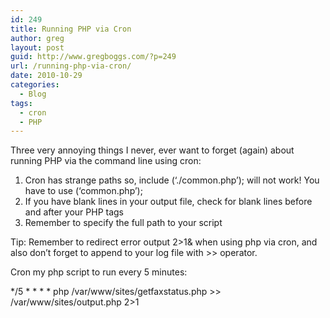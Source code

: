 ```yaml
---
id: 249
title: Running PHP via Cron
author: greg
layout: post
guid: http://www.gregboggs.com/?p=249
url: /running-php-via-cron/
date: 2010-10-29
categories:
  - Blog
tags:
  - cron
  - PHP
---
```

Three very annoying things I never, ever want to forget (again) about running PHP via the command line using cron:

  1. Cron has strange paths so, include (&#8216;./common.php&#8217;); will not work! You have to use (&#8216;common.php&#8217;);
  2. If you have blank lines in your output file, check for blank lines before and after your PHP tags
  3. Remember to specify the full path to your script

Tip: Remember to redirect error output 2>1& when using php via cron, and also don&#8217;t forget to append to your log file with >> operator.

Cron my php script to run every 5 minutes:

\*/5 \* \* \* * php /var/www/sites/getfaxstatus.php >> /var/www/sites/output.php 2>1